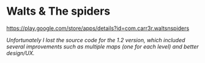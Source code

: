 # Walts & The spiders

https://play.google.com/store/apps/details?id=com.carr3r.waltsnspiders

*Unfortunately I lost the source code for the 1.2 version, which included several improvements such as multiple maps (one for each level) and better design/UX.*
